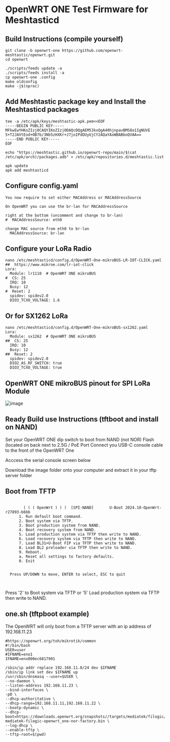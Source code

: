 
# OpenWRT ONE Test Firmware for Meshtasticd

## Build Instructions (compile yourself)
```
git clone -b openwrt-one https://github.com/openwrt-meshtastic/openwrt.git
cd openwrt

./scripts/feeds update -a
./scripts/feeds install -a
cp openwrt-one .config
make oldconfig
make -j$(nproc)
```

## Add Meshtastic package key and Install the Meshtasticd packages
```
tee -a /etc/apk/keys/meshtastic-apk.pem<<EOF
-----BEGIN PUBLIC KEY-----
MFkwEwYHKoZIzj0CAQYIKoZIzj0DAQcDQgAEM53kxQgA40hjnpavBMS8o1IgNUVE
5+T2JAVtEod+OB7b/3Nb5zHXKr+J7joIPdDUyUjCY2AQaYAxWBABboQVAA==
-----END PUBLIC KEY-----
EOF

echo "https://meshtastic.github.io/openwrt-repo/main/$(cat /etc/apk/arch)/packages.adb" > /etc/apk/repositories.d/meshtastic.list

apk update
apk add meshtasticd

```

## Configure config.yaml
```
You now require to set either MACAddress or MACAddressSource

On OpenWRT you can use the br-lan for MACAddressSource

right at the bottom (uncomment and change to br-lan)
#  MACAddressSource: eth0

change MAC source from eth0 to br-lan
  MACAddressSource: br-lan

```
## Configure your LoRa Radio
```
nano /etc/meshtasticd/config.d/OpenWRT-One-mikroBUS-LR-IOT-CLICK.yaml
##  https://www.mikroe.com/lr-iot-click
Lora:
  Module: lr1110  # OpenWRT ONE mikroBUS
#  CS: 25
  IRQ: 10
  Busy: 12
#  Reset: 2
  spidev: spidev2.0
  DIO3_TCXO_VOLTAGE: 1.6
```
## Or for SX1262 LoRa
```
nano /etc/meshtasticd/config.d/OpenWRT-One-mikroBUS-sx1262.yaml
Lora:
  Module: sx1262  # OpenWRT ONE mikroBUS
##  CS: 25
  IRQ: 10
  Busy: 12
##  Reset: 2
  spidev: spidev2.0
  DIO2_AS_RF_SWITCH: true
  DIO3_TCXO_VOLTAGE: true
```

## OpenWRT ONE mikroBUS pinout for SPI LoRa Module

![image](https://github.com/user-attachments/assets/25f3f546-51a8-4400-9459-ad8d8aeb828c)


## Ready Build use Instructions (tftboot and install on NAND)

Set your OpenWRT ONE dip switch to boot from NAND (not NOR) Flash (located on back next to 2.5G / PoE Port
Connect you USB-C console cable to the front of the OpenWRT One

Acccess the serial console screen below

Download the image folder onto your computer and extract it in your tftp server folder

## Boot from TFTP
```

        ( ( ( OpenWrt ) ) )  [SPI-NAND]       U-Boot 2024.10-OpenWrt-r27893-b6bb
      1. Run default boot command.
      2. Boot system via TFTP.
      3. Boot production system from NAND.
      4. Boot recovery system from NAND.
      5. Load production system via TFTP then write to NAND.
      6. Load recovery system via TFTP then write to NAND.
      7. Load BL31+U-Boot FIP via TFTP then write to NAND.
      8. Load BL2 preloader via TFTP then write to NAND.
      9. Reboot.
      a. Reset all settings to factory defaults.
      0. Exit


  Press UP/DOWN to move, ENTER to select, ESC to quit
  
  
```
 Press '2' to Boot system via TFTP or '5' Load production system via TFTP then write to NAND.


## one.sh (tftpboot example)
The OpenWRT will only boot from a TFTP server with an ip address of 192.168.11.23

```
#https://openwrt.org/toh/mikrotik/common
#!/bin/bash
USER=user
#IFNAME=eno1
IFNAME=enx000ec6817901

/sbin/ip addr replace 192.168.11.0/24 dev $IFNAME
/sbin/ip link set dev $IFNAME up
/usr/sbin/dnsmasq --user=$USER \
--no-daemon \
--listen-address 192.168.11.23 \
--bind-interfaces \
-p0 \
--dhcp-authoritative \
--dhcp-range=192.168.11.11,192.168.11.22 \
--bootp-dynamic \
--dhcp-boot=https://downloads.openwrt.org/snapshots//targets/mediatek/filogic/openwrt-mediatek-filogic-openwrt_one-nor-factory.bin \
--log-dhcp \
--enable-tftp \
--tftp-root=$(pwd)
```



